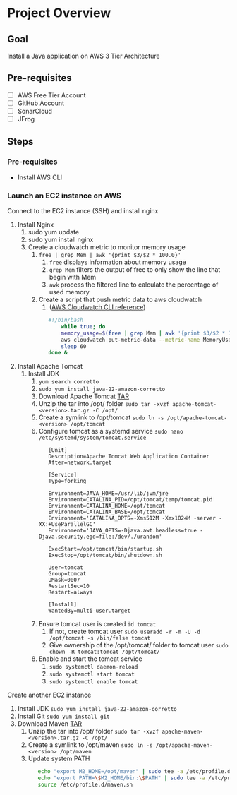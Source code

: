# Project Overview

## Goal

Install a Java application on AWS 3 Tier Architecture

## Pre-requisites

- [ ] AWS Free Tier Account
- [ ] GitHub Account
- [ ] SonarCloud
- [ ] JFrog

## Steps

### Pre-requisites

- Install AWS CLI

### Launch an EC2 instance on AWS

Connect to the EC2 instance (SSH) and install nginx

1. Install Nginx 
      1. sudo yum update
      2. sudo yum install nginx
   1. Create a cloudwatch metric to monitor memory usage
      1. `free | grep Mem | awk '{print $3/$2 * 100.0}'`
         1. `free` displays information about memory usage
         2. `grep Mem` filters the output of free to only show the line that begin with Mem
         3. `awk` process the filtered line to calculate the percentage of used memory
      2. Create a script that push metric data to aws cloudwatch
         1. ([AWS Cloudwatch CLI reference](https://docs.aws.amazon.com/AmazonCloudWatch/latest/monitoring/publishingMetrics.html))
         ```bash
            #!/bin/bash
                while true; do
                memory_usage=$(free | grep Mem | awk '{print $3/$2 * 100.0}')
                aws cloudwatch put-metric-data --metric-name MemoryUsage --namespace Custom --value $memory_usage --dimensions InstanceId=$(curl http://169.254.169.254/latest/meta-data/instance-id)
                sleep 60
            done &
         ```
2. Install Apache Tomcat
   1. Install JDK
      1. `yum search corretto`
      2. `sudo yum install java-22-amazon-corretto`
      3. Download Apache Tomcat [TAR](https://tomcat.apache.org/download-11.cgi)
      4. Unzip the tar into /opt/ folder `sudo tar -xvzf apache-tomcat-<version>.tar.gz -C /opt/`
      5. Create a symlink to /opt/tomcat `sudo ln -s /opt/apache-tomcat-<version> /opt/tomcat`
      6. Configure tomcat as a systemd service `sudo nano /etc/systemd/system/tomcat.service`
         ```
            [Unit]
            Description=Apache Tomcat Web Application Container
            After=network.target

            [Service]
            Type=forking

            Environment=JAVA_HOME=/usr/lib/jvm/jre
            Environment=CATALINA_PID=/opt/tomcat/temp/tomcat.pid
            Environment=CATALINA_HOME=/opt/tomcat
            Environment=CATALINA_BASE=/opt/tomcat
            Environment='CATALINA_OPTS=-Xms512M -Xmx1024M -server -XX:+UseParallelGC'
            Environment='JAVA_OPTS=-Djava.awt.headless=true -Djava.security.egd=file:/dev/./urandom'

            ExecStart=/opt/tomcat/bin/startup.sh
            ExecStop=/opt/tomcat/bin/shutdown.sh

            User=tomcat
            Group=tomcat
            UMask=0007
            RestartSec=10
            Restart=always

            [Install]
            WantedBy=multi-user.target
         ``` 
      7. Ensure tomcat user is created `id tomcat`
         1. If not, create tomcat user `sudo useradd -r -m -U -d /opt/tomcat -s /bin/false tomcat`
         2. Give ownership of the /opt/tomcat/ folder to tomcat user `sudo chown -R tomcat:tomcat /opt/tomcat/`
      8. Enable and start the tomcat service
         1. `sudo systemctl daemon-reload`
         2. `sudo systemctl start tomcat`
         3. `sudo systemctl enable tomcat`

Create another EC2 instance
1. Install JDK `sudo yum install java-22-amazon-corretto`
2. Install Git `sudo yum install git`
3. Download Maven [TAR](https://maven.apache.org/download.cgi)
   1. Unzip the tar into /opt/ folder `sudo tar -xvzf apache-maven-<version>.tar.gz -C /opt/`
   2. Create a symlink to /opt/maven `sudo ln -s /opt/apache-maven-<version> /opt/maven`
   3. Update system PATH
      ```sh
         echo "export M2_HOME=/opt/maven" | sudo tee -a /etc/profile.d/maven.sh
         echo "export PATH=\$M2_HOME/bin:\$PATH" | sudo tee -a /etc/profile.d/maven.sh
         source /etc/profile.d/maven.sh
      ``` 
